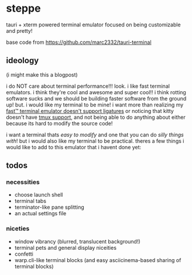 # steppe

tauri + xterm powered terminal emulator focused on being customizable and pretty!

base code from https://github.com/marc2332/tauri-terminal

## ideology

(i might make this a blogpost)

i do NOT care about terminal performance!!! look. i like fast terminal emulators.
i think they're cool and awesome and super cool!! i think rotting software sucks and we should
be building faster software from the ground up! but. i would like my terminal to be mine!
i want more than realizing my [fast:tm: terminal emulator doesn't support ligatures](https://github.com/alacritty/alacritty/issues/50)
or noticing that kitty doesn't have [tmux support](https://gavinhoward.com/2022/02/goodbye-kitty/), and not
being able to do anything about either because its hard to modify the source code!

i want a terminal thats *easy to modify* and one that you can do *silly things with*! but i would
also like my terminal to be practical. theres a few things i would like to add to this emulator that i havent done yet:

## todos

### necessities

- choose launch shell
- terminal tabs
- terminator-like pane splitting
- an actual settings file

### niceties

- window vibrancy (blurred, translucent background!)
- terminal pets and general display niceities
- confetti
- warp.cli-like terminal blocks (and easy asciicinema-based sharing of terminal blocks)
